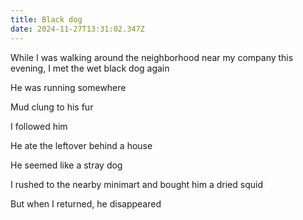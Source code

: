 ```yaml
---
title: Black dog
date: 2024-11-27T13:31:02.347Z
---
```


While I was walking around the neighborhood near my company this evening, I met the wet black dog again

He was running somewhere

Mud clung to his fur

I followed him

He ate the leftover behind a house

He seemed like a stray dog

I rushed to the nearby minimart and bought him a dried squid

But when I returned, he disappeared
